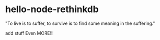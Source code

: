 # hello-node-rethinkdb
"To live is to suffer, to survive is to find some meaning in the suffering."

add stuff
Even MORE!!
